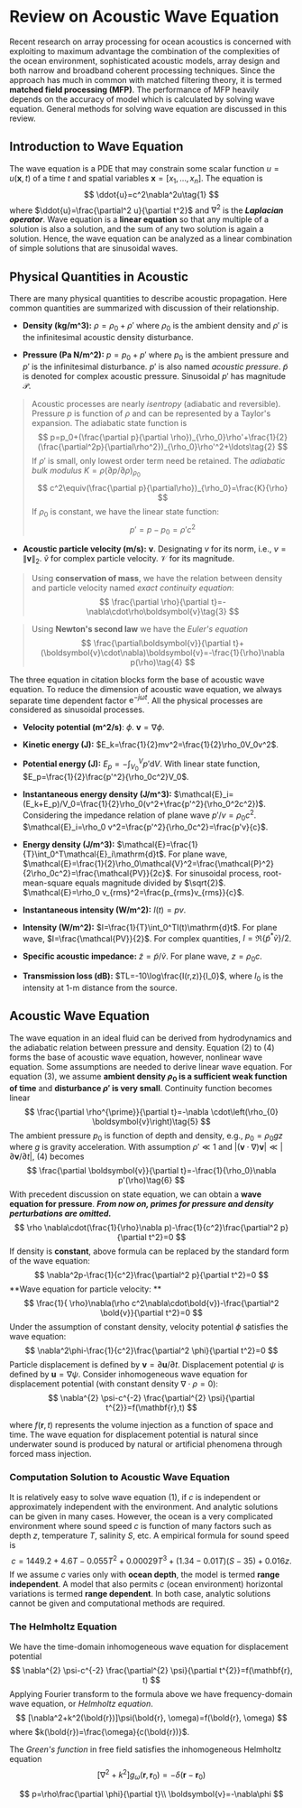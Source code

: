 # Review on Acoustic Wave Equation

Recent research on array processing for ocean acoustics is concerned with exploiting to maximum advantage the combination of the complexities of the ocean environment, sophisticated acoustic models, array design and both narrow and broadband coherent processing techniques. Since the approach has much in common with matched filtering theory, it is termed **matched field processing (MFP)**. The performance of MFP heavily depends on the accuracy of model which is calculated by solving wave equation. General methods for solving wave equation are discussed in this review.

## Introduction to Wave Equation

The wave equation is a PDE that may constrain some scalar function $u=u(\boldsymbol{x}, t)$ of a time $t$ and spatial variables $\boldsymbol{x}=[x_1,\ldots,x_n]$. The equation is 
$$
\ddot{u}=c^2\nabla^2u\tag{1}
$$
where $\ddot{u}=\frac{\partial^2 u}{\partial t^2}$ and $\nabla^2$ is the ***Laplacian operator***. Wave equation is a **linear equation** so that any multiple of a solution is also a solution, and the sum of any two solution is again a solution. Hence, the wave equation can be analyzed as a linear combination of simple solutions that are sinusoidal waves.

## Physical Quantities in Acoustic

There are many physical quantities to describe acoustic propagation. Here common quantities are summarized with discussion of their relationship.

- **Density (kg/m^3):** $\rho=\rho_0+\rho'$ where $\rho_0$ is the ambient density and $\rho'$ is the infinitesimal acoustic density disturbance. 

- **Pressure (Pa N/m^2):** $p=p_0+p'$ where $p_0$ is the ambient pressure and $p'$ is the infinitesimal disturbance. $p'$ is also named *acoustic pressure*. $\tilde{p}$ is denoted for complex acoustic pressure. Sinusoidal $p'$ has magnitude $\mathcal{P}$.

> Acoustic processes are nearly *isentropy* (adiabatic and reversible). Pressure $p$ is function of $\rho$ and can be represented by a Taylor's expansion. The adiabatic state function is  
> $$
> p=p_0+(\frac{\partial p}{\partial \rho})_{\rho_0}\rho'+\frac{1}{2}(\frac{\partial^2p}{\partial\rho^2})_{\rho_0}\rho'^2+\ldots\tag{2}
> $$
> If $\rho'$ is small, only lowest order term need be retained. The *adiabatic bulk modulus* $K=\rho(\partial p/\partial\rho)_{\rho_0}$ 
> $$
> c^2\equiv(\frac{\partial p}{\partial\rho})_{\rho_0}=\frac{K}{\rho}
> $$
> If $\rho_0$ is constant, we have the linear state function:
> $$
> p'=p-p_0=\rho'c^2
> $$

- **Acoustic particle velocity (m/s):** $\boldsymbol{v}$. Designating $v$ for its norm, i.e., $v=\|\boldsymbol{v}\|_2$. $\tilde{v}$ for complex particle velocity. $\mathcal{V}$ for its magnitude.

> Using **conservation of mass**, we have the relation between density and particle velocity named *exact continuity equation*:
> $$
> \frac{\partial \rho}{\partial t}=-\nabla\cdot\rho\boldsymbol{v}\tag{3}
> $$

> Using **Newton's second law** we have the *Euler's equation* 
> $$
> \frac{\partial\boldsymbol{v}}{\partial t}+(\boldsymbol{v}\cdot\nabla)\boldsymbol{v}=-\frac{1}{\rho}\nabla p(\rho)\tag{4}
> $$

The three equation in citation blocks form the base of acoustic wave equation. To reduce the dimension of acoustic wave equation, we always separate time dependent factor $\mathrm{e}^{-j\omega t}$. All the physical processes are considered as sinusoidal processes. 

- **Velocity potential (m^2/s)**: $\phi$. $\boldsymbol{v}=\nabla\phi$.

- **Kinetic energy (J):** $E_k=\frac{1}{2}mv^2=\frac{1}{2}\rho_0V_0v^2$.

- **Potential energy (J):** $E_p=-\int_{V_0}^V p'\mathrm{d}V$. With linear state function, $E_p=\frac{1}{2}\frac{p'^2}{\rho_0c^2}V_0$.

- **Instantaneous energy density (J/m^3):** $\mathcal{E}_i=(E_k+E_p)/V_0=\frac{1}{2}\rho_0(v^2+\frac{p'^2}{\rho_0^2c^2})$. Considering the impedance relation of plane wave $p'/v=\rho_0c^2$. $\mathcal{E}_i=\rho_0 v^2=\frac{p'^2}{\rho_0c^2}=\frac{p'v}{c}$. 

- **Energy density (J/m^3):** $\mathcal{E}=\frac{1}{T}\int_0^T\mathcal{E}_i\mathrm{d}t$. For plane wave, $\mathcal{E}=\frac{1}{2}\rho_0\mathcal{V}^2=\frac{\mathcal{P}^2}{2\rho_0c^2}=\frac{\mathcal{PV}}{2c}$. For sinusoidal process, root-mean-square equals magnitude divided by $\sqrt{2}$. $\mathcal{E}=\rho_0 v_{rms}^2=\frac{p_{rms}v_{rms}}{c}$.

- **Instantaneous intensity (W/m^2):** $I(t)=pv$.

- **Intensity (W/m^2):** $I=\frac{1}{T}\int_0^TI(t)\mathrm{d}t$. For plane wave, $I=\frac{\mathcal{PV}}{2}$. For complex quantities, $I=\Re\{\tilde{p}^*\tilde{v}\}/2$.

- **Specific acoustic impedance:** $\tilde{z}=\tilde{p}/\tilde{v}$. For plane wave, $z=\rho_0c$.
- **Transmission loss (dB):** $TL=-10\log\frac{I(r,z)}{I_0}$, where $I_0$ is the intensity at 1-m distance from the source.

## Acoustic Wave Equation

The wave equation in an ideal fluid can be derived from hydrodynamics and the adiabatic relation between pressure and density. Equation (2) to (4) forms the base of acoustic wave equation, however, nonlinear wave equation. Some assumptions are needed to derive linear wave equation. For equation (3), we assume **ambient density $\rho_0$ is a sufficient weak function of time** and **disturbance $\rho'$ is very small**. Continuity function becomes linear  
$$
\frac{\partial \rho^{\prime}}{\partial t}=-\nabla \cdot\left(\rho_{0} \boldsymbol{v}\right)\tag{5}
$$
The ambient pressure $p_0$ is function of depth and density, e.g., $p_0=\rho_0 g z$ where $g$ is gravity acceleration.  With assumption $\rho'\ll1$ and $|(\boldsymbol{v}\cdot\nabla)\boldsymbol{v}|\ll|\partial\boldsymbol{v}/\partial t|$, (4) becomes
$$
\frac{\partial \boldsymbol{v}}{\partial t}=-\frac{1}{\rho_0}\nabla p'(\rho)\tag{6}
$$
With precedent discussion on state equation, we can obtain a **wave equation for pressure**. ***From now on, primes for pressure and density perturbations are omitted.***
$$
\rho \nabla\cdot(\frac{1}{\rho}\nabla p)-\frac{1}{c^2}\frac{\partial^2 p}{\partial t^2}=0
$$
 If density is **constant**, above formula can be replaced by the standard form of the wave equation:
$$
\nabla^2p-\frac{1}{c^2}\frac{\partial^2 p}{\partial t^2}=0
$$
**Wave equation for particle velocity: **
$$
\frac{1}{ \rho}\nabla(\rho c^2\nabla\cdot\bold{v})-\frac{\partial^2 \bold{v}}{\partial t^2}=0
$$
Under the assumption of constant density, velocity potential $\phi$ satisfies the wave equation:
$$
\nabla^2\phi-\frac{1}{c^2}\frac{\partial^2 \phi}{\partial t^2}=0
$$
Particle displacement is defined by $\boldsymbol{v}=\partial \boldsymbol{u}/\partial t$. Displacement potential $\psi$ is defined by $\boldsymbol{u}=\nabla\psi$. Consider inhomogeneous wave equation for displacement potential (with constant density $\nabla\cdot\rho=0$):
$$
\nabla^{2} \psi-c^{-2} \frac{\partial^{2} \psi}{\partial t^{2}}=f(\mathbf{r},t)
$$

where $f(\boldsymbol{r},t)$ represents the volume injection as a function of space and time. The wave equation for displacement potential is natural since underwater sound is produced by natural or artificial phenomena through forced mass injection.

### Computation Solution to Acoustic Wave Equation

It is relatively easy to solve wave equation (1), if $c$ is independent or approximately independent with the environment. And analytic solutions can be given in many cases. However, the ocean is a very complicated environment where sound speed $c$ is function of many factors such as depth $z$, temperature $T$, salinity $S$, etc. A empirical formula for sound speed is 
$$
c=1449.2+4.6 T-0.055 T^{2}+0.00029 T^{3}
+(1.34-0.01 T)(S-35)+0.016 z.
$$
If we assume $c$ varies only with **ocean depth**, the model is termed **range independent**. A model that also permits $c$ (ocean environment) horizontal variations is termed **range dependent**. In both case, analytic solutions cannot be given and computational methods are required. 

### The Helmholtz Equation

We have the time-domain inhomogeneous wave equation for displacement potential
$$
\nabla^{2} \psi-c^{-2} \frac{\partial^{2} \psi}{\partial t^{2}}=f(\mathbf{r}, t)
$$
Applying Fourier transform to the formula above we have frequency-domain wave equation, or *Helmholtz equation*.
$$
[\nabla^2+k^2(\bold{r})]\psi(\bold{r}, \omega)=f(\bold{r}, \omega)
$$
where $k(\bold{r})=\frac{\omega}{c(\bold{r})}$.

The *Green's function* in free field satisfies the inhomogeneous Helmholtz equation
$$
\left[\nabla^{2}+k^{2}\right] g_{\omega}\left(\mathbf{r}, \mathbf{r}_{0}\right)=-\delta\left(\mathbf{r}-\mathbf{r}_{0}\right)
$$



$$
p=\rho\frac{\partial \phi}{\partial t}\\
\boldsymbol{v}=-\nabla\phi
$$
